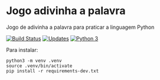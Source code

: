 # Jogo adivinha a palavra

Jogo de adivinha a palavra para praticar a linguagem Python

[![Build Status](https://travis-ci.com/ch-soares/jogo_da_forca_novo.svg?branch=main)](https://travis-ci.com/ch-soares/jogo_da_forca_novo)
[![Updates](https://pyup.io/repos/github/ch-soares/jogo_da_forca_novo/shield.svg)](https://pyup.io/repos/github/ch-soares/jogo_da_forca_novo/)
[![Python 3](https://pyup.io/repos/github/ch-soares/jogo_da_forca_novo/python-3-shield.svg)](https://pyup.io/repos/github/ch-soares/jogo_da_forca_novo/)

Para instalar:

```console
python3 -m venv .venv
source .venv/bin/activate
pip install -r requirements-dev.txt
